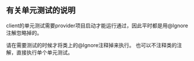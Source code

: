 ## 有关单元测试的说明
client的单元测试需要provider项目启动才能运行通过，因此平时都是用@Ignore注解忽略掉的。

请在需要测试的时候才将类上的@Ignore注释掉来执行。
也可以不注释类的注解，直接执行单个单元测试。
